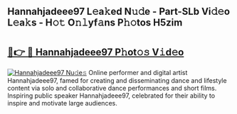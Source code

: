 ## Hannahjadeee97 L𝚎a𝚔ed N𝚞𝚍e - Part-SLb Vi𝚍𝚎o L𝚎a𝚔s - H𝚘𝚝 O𝚗𝚕yf𝚊ns P𝚑𝚘tos H5zim

# <h2><a href="http://kfcb02.oniu.top/?m=Hannahjadeee97">🔗👉 🔴 Hannahjadeee97 P𝚑ot𝚘𝚜 V𝚒d𝚎o</a></h2>

[![Hannahjadeee97 Nu𝚍e𝚜](https://i.imgur.com/0qMVB7G.gif)](http://kfcb02.oniu.top/?m=Hannahjadeee97)
Online performer and digital artist Hannahjadeee97, famed for creating and disseminating dance and lifestyle content via solo and collaborative dance performances and short films. Inspiring public speaker Hannahjadeee97, celebrated for their ability to inspire and motivate large audiences.  
